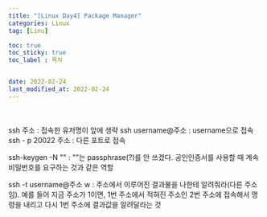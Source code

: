 ```yaml
---
title: "[Linux Day4] Package Manager"
categories: Linux
tag: [Linu]

toc: true
toc_sticky: true
toc_label : 목차


date: 2022-02-24
last_modified_at: 2022-02-24
---
```

<br>
<br>
ssh 주소 : 접속한 유저명이 앞에 생략
ssh username@주소 : username으로 접속
ssh - p 20022 주소 : 다른 포트로 접속

ssh-keygen -N "" : ""는 passphrase(?)를 안 쓰겠다. 공인인증서를 사용할 때 계속 비밀번호를 요구하는 것과 같은 역할

ssh -t username@주소 w : 주소에서 이루어진 결과물을 나한테 알려줘라(다른 주소임). 예를 들어 지금 주소가 1이면, 1번 주소에서 적혀진 주소인 2번 주소에 접속해서 명령을 내리고 다시 1번 주소에 결과값을 알려달라는 것
